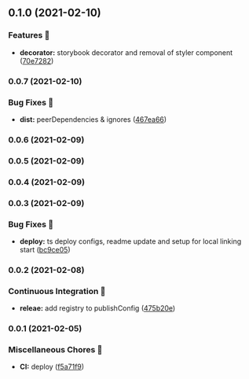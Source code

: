 ## 0.1.0 (2021-02-10)


### Features 🚀

* **decorator:** storybook decorator and removal of styler component ([70e7282](https://github.com/skore-io/skore-design/commit/70e7282702c9225d50b0f7a2a8aa506c57402e21))

### 0.0.7 (2021-02-10)


### Bug Fixes 🐛

* **dist:** peerDependencies & ignores ([467ea66](https://github.com/skore-io/skore-design/commit/467ea66d571255386066d17a9d106ec76ab127cf))

### 0.0.6 (2021-02-09)

### 0.0.5 (2021-02-09)

### 0.0.4 (2021-02-09)

### 0.0.3 (2021-02-09)


### Bug Fixes 🐛

* **deploy:** ts deploy configs, readme update and setup for local linking start ([bc9ce05](https://github.com/skore-io/skore-design/commit/bc9ce05a01b524af0ba3db21fccc688e30e60410))

### 0.0.2 (2021-02-08)


### Continuous Integration 🤖

* **releae:** add registry to publishConfig ([475b20e](https://github.com/skore-io/skore-design/commit/475b20e8c5fed64f7121f35a672c9e2f15f85121))

### 0.0.1 (2021-02-05)


### Miscellaneous Chores 🧰

* **CI:** deploy ([f5a71f9](https://github.com/skore-io/skore-design/commit/f5a71f9612358d4967838e30698ce66896bb2e95))

